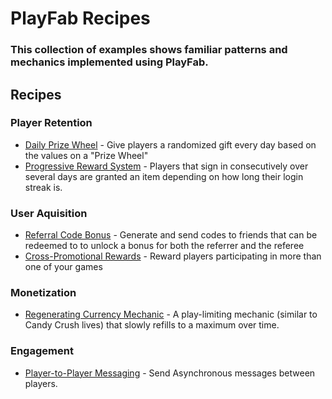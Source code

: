 # PlayFab Recipes
### This collection of examples shows familiar patterns and mechanics implemented using PlayFab. 

##  Recipes

### Player Retention 
  * [Daily Prize Wheel](/Recipes/PrizeWheel) -  Give players a randomized gift every day based on the values on a "Prize Wheel"
  * [Progressive Reward System](/Recipes/ProgressiveRewards) - Players that sign in consecutively over several days are granted an item depending on how long their login streak is.

### User Aquisition
  * [Referral Code Bonus](/Recipes/ReferralCodes) - Generate and send codes to friends that can be redeemed to to unlock a bonus for both the referrer and the referee
  * [Cross-Promotional Rewards](/Recipes/SimpleCrossPromotion) - Reward players participating in more than one of your games

### Monetization
  * [Regenerating Currency Mechanic](/Recipes/RegeneratingCurrency) - A play-limiting mechanic (similar to Candy Crush lives) that slowly refills to a maximum over time.

### Engagement
  * [Player-to-Player Messaging](/PlayerToPlayerMessaging) - Send Asynchronous messages between players.


